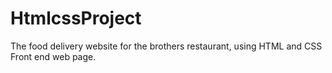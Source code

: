 # HtmlcssProject
The food delivery website for the brothers restaurant, using HTML and CSS Front end  web page.
